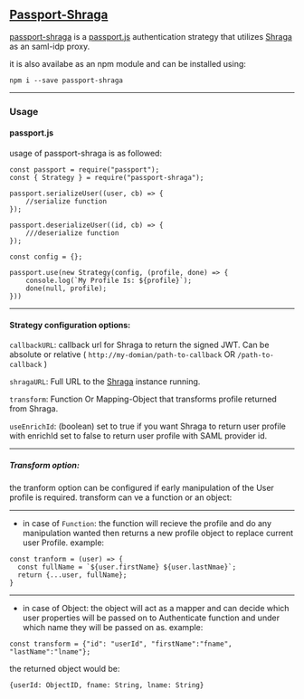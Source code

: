 ## [Passport-Shraga](https://shragauser.github.io/passport-shraga/#/)
[passport-shraga](https://github.com/ShragaUser/passport-shraga) is a [passport.js](http://www.passportjs.org/) authentication strategy that utilizes [Shraga](https://shragauser.github.io/adfs-proxy/#/) as an saml-idp proxy. 

it is also availabe as an npm module and can be installed using: 
```
npm i --save passport-shraga
```

---

### Usage
#### passport.js

usage of passport-shraga is as followed:

```
const passport = require("passport");
const { Strategy } = require("passport-shraga");

passport.serializeUser((user, cb) => {
    //serialize function
});

passport.deserializeUser((id, cb) => {
    ///deserialize function
});

const config = {};

passport.use(new Strategy(config, (profile, done) => {
    console.log(`My Profile Is: ${profile}`);
    done(null, profile);
}))
```

----

#### Strategy configuration options:
```callbackURL```: callback url for Shraga to return the signed JWT. Can be absolute or relative ( ```http://my-domian/path-to-callback``` OR ```/path-to-callback``` )

```shragaURL```: Full URL to the [Shraga](https://shragauser.github.io/adfs-proxy/#/) instance running.

```transform```: Function Or Mapping-Object that transforms profile returned from Shraga. 

```useEnrichId```: (boolean) set to true if you want Shraga to return user profile with enrichId set to false to return user profile with SAML provider id.

----

##### Transform option:
the tranform option can be configured if early manipulation of the User profile is required. 
transform can ve a function or an object:

----

* in case of ```Function```: the function will recieve the profile and do any manipulation wanted then returns a new profile object to replace current user Profile. example: 
```
const tranform = (user) => {
  const fullName = `${user.firstName} ${user.lastNmae}`;
  return {...user, fullName};
}
```

----

* in case of Object: the object will act as a mapper and can decide which user properties will be passed on to Authenticate function and under which name they will be passed on as. example:
```
const transform = {"id": "userId", "firstName":"fname", "lastName":"lname"};
```
the returned object would be: 
```
{userId: ObjectID, fname: String, lname: String}
```
